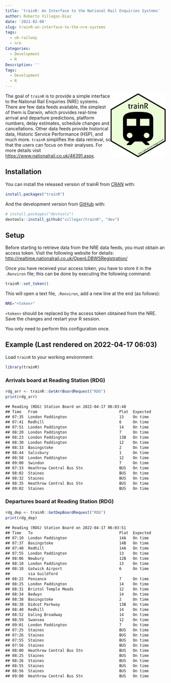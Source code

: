 ```yaml
---
title: 'trainR: An Interface to the National Rail Enquiries Systems'
author: Roberto Villegas-Diaz
date: '2021-02-08'
slug: trainR-an-interface-to-the-nre-systems
tags:
  - uk-railway
  - nre
Categories:
  - Development
  - R
Description: ''
Tags:
  - Development
  - R
---
```


<img src="https://raw.githubusercontent.com/villegar/trainR/main/inst/images/logo.png" alt="logo" align="right" height=200px/>

The goal of `trainR` is to provide a simple interface to the 
National Rail Enquiries (NRE) systems. There are few data feeds 
available, the simplest of them is Darwin, which provides real-time 
arrival and departure predictions, platform numbers, delay estimates, 
schedule changes and cancellations. Other data feeds provide historical 
data, Historic Service Performance (HSP), and much more. `trainR` 
simplifies the data retrieval, so that the users can focus on their 
analyses. For more details visit 
https://www.nationalrail.co.uk/46391.aspx.

## Installation

You can install the released version of trainR from [CRAN](https://CRAN.R-project.org) with:

``` r
install.packages("trainR")
```

And the development version from [GitHub](https://github.com/) with:

``` r
# install.packages("devtools")
devtools::install_github("villegar/trainR", "dev")
```

## Setup
Before starting to retrieve data from the NRE data feeds, you must obtain an access token. 
Visit the following website for details: http://realtime.nationalrail.co.uk/OpenLDBWSRegistration/

Once you have received your access token, you have to store it in the `.Renviron` file; this can be 
done by executing the following command:


```r
trainR::set_token()
```

This will open a text file, `.Renviron`, add a new line at the end (as follows):

```bash
NRE="<token>"
```

`<token>` should be replaced by the access token obtained from the NRE. Save the changes and restart 
your R session.

You only need to perform this configuration once.

## Example (Last rendered on 2022-04-17 06:03)

Load `trainR` to your working environment:

```r
library(trainR)
```

### Arrivals board at Reading Station (RDG)


```r
rdg_arr <- trainR::GetArrBoardRequest("RDG")
print(rdg_arr)
```

```
## Reading (RDG) Station Board on 2022-04-17 06:03:48
## Time   From                                    Plat  Expected
## 07:35  London Paddington                       13    On time
## 07:41  Redhill                                 6     On time
## 07:51  London Paddington                       14    On time
## 08:20  London Paddington                       7     On time
## 08:23  London Paddington                       13B   On time
## 08:30  London Paddington                       12    On time
## 08:33  Basingstoke                             2     On time
## 08:44  Salisbury                               1     On time
## 08:58  London Paddington                       12    On time
## 09:00  Swindon                                 7     On time
## 07:33  Heathrow Central Bus Stn                BUS   On time
## 08:02  Staines                                 BUS   On time
## 08:32  Staines                                 BUS   On time
## 08:35  Heathrow Central Bus Stn                BUS   On time
## 09:02  Staines                                 BUS   On time
```

### Departures board at Reading Station (RDG)


```r
rdg_dep <- trainR::GetDepBoardRequest("RDG")
print(rdg_dep)
```

```
## Reading (RDG) Station Board on 2022-04-17 06:03:51
## Time   To                                      Plat  Expected
## 07:10  London Paddington                       14A   On time
## 07:37  Basingstoke                             14B   On time
## 07:40  Redhill                                 14A   On time
## 07:55  London Paddington                       13    On time
## 08:06  Newbury                                 12B   On time
## 08:10  London Paddington                       13    On time
## 08:18  Gatwick Airport                         6     On time
##        via Guildford                           
## 08:22  Penzance                                7     On time
## 08:25  London Paddington                       14    On time
## 08:31  Bristol Temple Meads                    12    On time
## 08:34  Bedwyn                                  14    On time
## 08:38  Basingstoke                             2     On time
## 08:38  Didcot Parkway                          13B   On time
## 08:40  Redhill                                 14    On time
## 08:52  Ealing Broadway                         14    On time
## 08:59  Swansea                                 12    On time
## 09:01  London Paddington                       7     On time
## 07:25  Staines                                 BUS   On time
## 07:26  Staines                                 BUS   On time
## 07:55  Staines                                 BUS   On time
## 07:56  Staines                                 BUS   On time
## 08:00  Heathrow Central Bus Stn                BUS   On time
## 08:25  Staines                                 BUS   On time
## 08:26  Staines                                 BUS   On time
## 08:55  Staines                                 BUS   On time
## 08:56  Staines                                 BUS   On time
## 09:00  Heathrow Central Bus Stn                BUS   On time
```
